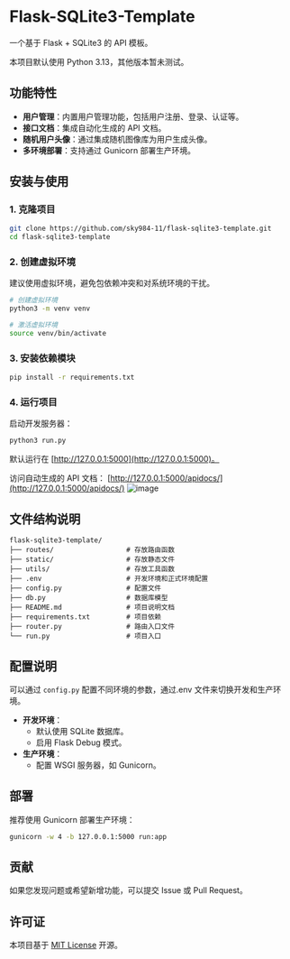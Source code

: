 # Flask-SQLite3-Template

一个基于 Flask + SQLite3 的 API 模板。

本项目默认使用 Python 3.13，其他版本暂未测试。

## 功能特性
- **用户管理**：内置用户管理功能，包括用户注册、登录、认证等。
- **接口文档**：集成自动化生成的 API 文档。
- **随机用户头像**：通过集成随机图像库为用户生成头像。
- **多环境部署**：支持通过 Gunicorn 部署生产环境。

## 安装与使用

### 1. 克隆项目
```sh
git clone https://github.com/sky984-11/flask-sqlite3-template.git
cd flask-sqlite3-template
```

### 2. 创建虚拟环境
建议使用虚拟环境，避免包依赖冲突和对系统环境的干扰。
```sh
# 创建虚拟环境
python3 -m venv venv

# 激活虚拟环境
source venv/bin/activate
```

### 3. 安装依赖模块
```sh
pip install -r requirements.txt
```

### 4. 运行项目
启动开发服务器：
```sh
python3 run.py
```
默认运行在 [http://127.0.0.1:5000](http://127.0.0.1:5000)。

访问自动生成的 API 文档：
[http://127.0.0.1:5000/apidocs/](http://127.0.0.1:5000/apidocs/)
![image](https://github.com/user-attachments/assets/5d882e88-0427-4898-9eb5-5e33947fe880)


## 文件结构说明

```plaintext
flask-sqlite3-template/
├── routes/                  # 存放路由函数
├── static/                  # 存放静态文件
├── utils/                   # 存放工具函数
├── .env                     # 开发环境和正式环境配置
├── config.py                # 配置文件
├── db.py                    # 数据库模型
├── README.md                # 项目说明文档
├── requirements.txt         # 项目依赖
├── router.py                # 路由入口文件
└── run.py                   # 项目入口
```

## 配置说明
可以通过 `config.py` 配置不同环境的参数，通过.env 文件来切换开发和生产环境。

- **开发环境**：
  - 默认使用 SQLite 数据库。
  - 启用 Flask Debug 模式。
- **生产环境**：
  - 配置 WSGI 服务器，如 Gunicorn。


## 部署
推荐使用 Gunicorn 部署生产环境：

```sh
gunicorn -w 4 -b 127.0.0.1:5000 run:app
```


## 贡献
如果您发现问题或希望新增功能，可以提交 Issue 或 Pull Request。

## 许可证
本项目基于 [MIT License](LICENSE) 开源。

